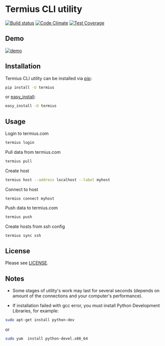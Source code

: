 # Termius CLI utility

[![Build status](https://travis-ci.org/Crystalnix/serverauditor-sshconfig.svg?branch=master)](https://travis-ci.org/Crystalnix/serverauditor-sshconfig)
[![Code Climate](https://codeclimate.com/github/Crystalnix/serverauditor-sshconfig/badges/gpa.svg)](https://codeclimate.com/github/Crystalnix/serverauditor-sshconfig)
[![Test Coverage](https://codeclimate.com/github/Crystalnix/serverauditor-sshconfig/badges/coverage.svg)](https://codeclimate.com/github/Crystalnix/serverauditor-sshconfig/coverage)

## Demo

[![demo](https://asciinema.org/a/9w1l0zgyiax6u3nqkd4qrpg5p.png)](https://asciinema.org/a/9w1l0zgyiax6u3nqkd4qrpg5p?autoplay=1)

## Installation

Termius CLI utility can be installed via [pip](http://www.pip-installer.org/en/latest/index.html):

```bash
pip install -U termius
```
or [easy_install](http://pythonhosted.org/distribute/):

```bash
easy_install -U termius
```


## Usage

Login to termius.com

```bash
termius login
```

Pull data from termius.com

```bash
termius pull
```

Create host
```bash
termius host --address localhost --label myhost
```

Connect to host
```
termius connect myhost
```

Push data to termius.com
```bash
termius push
```

Create hosts from ssh config
```bash
termius sync ssh
```

## License


Please see [LICENSE](https://github.com/Crystalnix/serverauditor-sshconfig/blob/master/LICENSE).


## Notes


* Some stages of utility's work may last for several seconds (depends on amount of the connections and your computer's performance).

* If installation failed with gcc error, you must install Python Development Libraries, for example:

```bash
sudo apt-get install python-dev
```
or

```bash
sudo yum  install python-devel.x86_64
```

